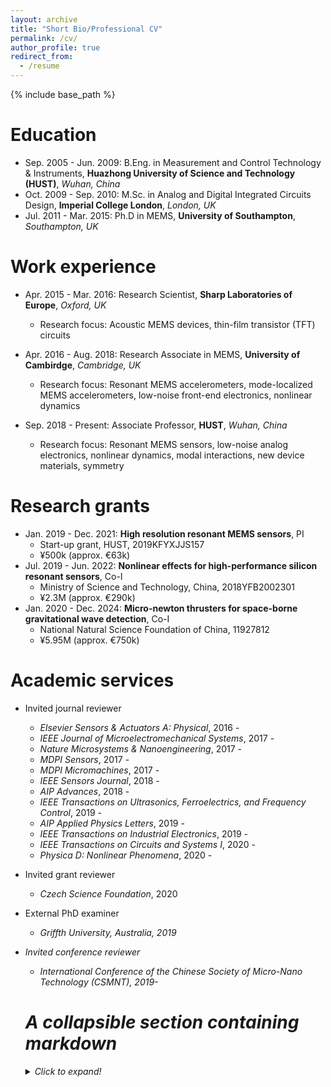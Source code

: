 ```yaml
---
layout: archive
title: "Short Bio/Professional CV"
permalink: /cv/
author_profile: true
redirect_from:
  - /resume
---
```


{% include base_path %}

Education
======
* Sep. 2005 - Jun. 2009: B.Eng. in Measurement and Control Technology & Instruments, <b>Huazhong University of Science and Technology (HUST)</b>, <i>Wuhan, China</i>
* Oct. 2009 - Sep. 2010: M.Sc. in Analog and Digital Integrated Circuits Design, <b>Imperial College London</b>, <i>London, UK</i>
* Jul. 2011 - Mar. 2015: Ph.D in MEMS, <b>University of Southampton</b>, <i>Southampton, UK</i>

Work experience
======
* Apr. 2015 - Mar. 2016: Research Scientist, <b>Sharp Laboratories of Europe</b>, <i>Oxford, UK</i>
  * Research focus: Acoustic MEMS devices, thin-film transistor (TFT) circuits

* Apr. 2016 - Aug. 2018: Research Associate in MEMS, <b>University of Cambirdge</b>, <i>Cambridge, UK</i>
  * Research focus: Resonant MEMS accelerometers, mode-localized MEMS accelerometers, low-noise front-end electronics, nonlinear dynamics

* Sep. 2018 - Present: Associate Professor, <b>HUST</b>, <i>Wuhan, China</i>
  * Research focus: Resonant MEMS sensors, low-noise analog electronics, nonlinear dynamics, modal interactions, new device materials, symmetry

Research grants
======
* Jan. 2019 - Dec. 2021: <b>High resolution resonant MEMS sensors</b>, PI
  * Start-up grant, HUST, 2019KFYXJJS157
  * ¥500k (approx. €63k)
* Jul. 2019 - Jun. 2022: <b>Nonlinear effects for high-performance silicon resonant sensors</b>, Co-I
  * Ministry of Science and Technology, China, 2018YFB2002301
  * ¥2.3M (approx. €290k)
* Jan. 2020 - Dec. 2024: <b>Micro-newton thrusters for space-borne gravitational wave detection</b>, Co-I
  * National Natural Science Foundation of China, 11927812
  * ¥5.95M (approx. €750k)

Academic services
======
* Invited journal reviewer
  * <i>Elsevier Sensors & Actuators A: Physical</i>, 2016 -
  * <i>IEEE Journal of Microelectromechanical Systems</i>, 2017 -
  * <i>Nature Microsystems & Nanoengineering</i>, 2017 -
  * <i>MDPI Sensors</i>, 2017 -
  * <i>MDPI Micromachines</i>, 2017 -
  * <i>IEEE Sensors Journal</i>, 2018 -
  * <i>AIP Advances</i>, 2018 -
  * <i>IEEE Transactions on Ultrasonics, Ferroelectrics, and Frequency Control</i>, 2019 -
  * <i>AIP Applied Physics Letters</i>, 2019 -
  * <i>IEEE Transactions on Industrial Electronics</i>, 2019 -
  * <i>IEEE Transactions on Circuits and Systems I</i>, 2020 -
  * <i>Physica D: Nonlinear Phenomena</i>, 2020 -

* Invited grant reviewer
  * <i>Czech Science Foundation</i>, 2020

* External PhD examiner
  * <i>Griffth University, Australia<i>, 2019

* Invited conference reviewer
  * <i>International Conference of the Chinese Society of Micro-Nano Technology (CSMNT)<i>, 2019-

  # A collapsible section containing markdown
  <details>
    <summary>Click to expand!</summary>

    ## Heading
    1. A numbered
    2. list
       * With some
       * Sub bullets
  </details>
